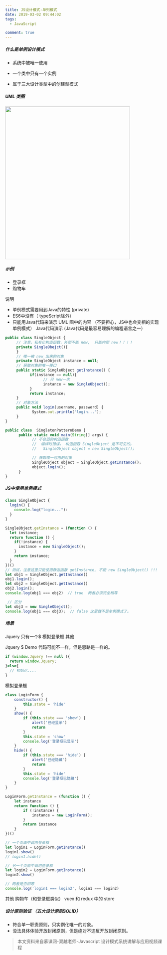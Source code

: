 ```yaml
---
title: JS设计模式-单列模式
date: 2019-03-02 09:44:02
tags: 
  - JavaScript

comment: true
---
```


##### 什么是单例设计模式
- 系统中被唯一使用
- 一个类中只有一个实例
- 属于三大设计类型中的创建型模式  

  <!-- more -->    

##### UML 类图
<img src="/images/uml-singleobject.jpeg" width = "400" height = "490"/>

##### 示例
- 登录框
- 购物车

 说明
- 单例模式需要用到Java的特性 (private)
- ES6中没有（ typeScript除外）
- 只能用Java代码来演示 UML 图中的内容 （不要担心，JS中也会变相的实现单例模式）
Java代码演示 (Java代码是最容易理解的编程语言之一）
```javascript
public class SingleObject {
     // 注意，私有化构造函数，外部不能 new,  只能内部 new！！！！
     private SingleObejct(){
     }
     // 唯一被 new 出来的对象
     private SingleObject instance = null;
     // 获取对象的唯一接口
     public static SingleObject getInstance() {
           if(instance == null){
                 // 只 new一次
                 instance = new SingleObject();
           } 
           return instance;
     }
     // 对象方法
     public void login(username, password) {
            System.out.println("login...");
     }
}
```
```javascript
public class  SingletonPatternDemo {
      public static void main(String[] args) {
            // 不合适的构造函数
            //  编译时错误， 构造函数 SingleObject 是不可见的。
            //   SingleObject object = new SingleObject();

            // 获取唯一可用的对象
            SingleObject object = SingleObject.getInstance();
            object.login();
      }
}
```

##### JS中使用单例模式
```javascript
class SingleObject {
  login() {
    console.log("login..."):
  }
}

SingleObject.getInstance = (function () {
  let instance;
  return function () {
    if(!instance) {
      instance = new SingleObject();
    }
    return instance;
  }
})()
// 测试，注意这里只能使用静态函数 getInstance, 不能 new SingleObject() !!!
let obj1 = SingleObject.getInstance()
obj1.login();
let obj2 = SingleObject.getInstance()
obj2.login();
console.log(obj1 === obj2)  // true  两者必须完全相等

 // 区分
let obj3 = new SingleObejct();
console.log(obj1 === obj3);  // false 这里就不是单例模式了。
```

##### 场景
Jquery 只有一个$
模拟登录框
其他

Jquery $ Demo 代码可能不一样，但是思路是一样的。
```javascript
if (window.Jquery !== null ){
  return window.Jquery;
}else{
  // 初始化....   
}
```
模拟登录框
```javascript
class LoginForm {
    constructor() {
        this.state = 'hide'
    }
    show() {
        if (this.state === 'show') {
            alert('已经显示')
            return
        }
        this.state = 'show'
        console.log('登录框已显示')
    }
    hide() {
        if (this.state === 'hide') {
            alert('已经隐藏')
            return
        }
        this.state = 'hide'
        console.log('登录框已隐藏')
    }
}

LoginForm.getInstance = (function () {
    let instance
    return function () {
        if (!instance) {
            instance = new LoginForm();
        }
        return instance
    }
})()

// 一个页面中调用登录框
let login1 = LoginForm.getInstance()
login1.show()
// login1.hide()

// 另一个页面中调用登录框
let login2 = LoginForm.getInstance()
login2.show()

// 两者是否相等
console.log('login1 === login2', login1 === login2)
```
其他
购物车（和登录框类似）
vuex 和 redux 中的 store

##### 设计原则验证 （五大设计原则SOLID）
- 符合单一职责原则，只实例化唯一的对象。
- 没法具体体验开放封闭原则，但是绝对不违反开放封闭原则。

> 本文资料来自慕课网-双越老师-Javascript 设计模式系统讲解与应用视频课程